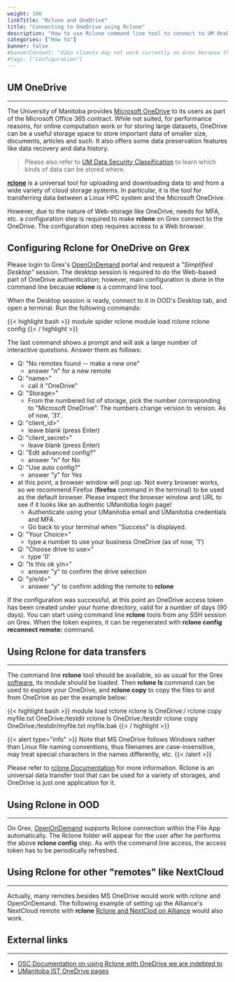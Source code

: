 ```yaml
---
weight: 100
linkTitle: "Rclone and OneDrive"
title: "Connecting to OneDrive using Rclone"
description: "How to use Rclone command line tool to connect to UM OneDrive"
categories: ["How to"]
banner: false
#bannerContent: "X2Go clients may not work currently on Grex because their lack the Duo MFA support"
#tags: ["Configuration"]
---
```


## UM OneDrive
---

The University of Manitoba provides [Microsoft OneDrive](https://www.microsoft.com/en-ca/microsoft-365/onedrive/onedrive-for-business) to its users as part of the Microsoft Office 365 contract. 
While not suited, for performance reasons, for online computation work or for storing large datasets, OneDrive can be a useful storage space to store important data of smaller size, documents, articles and such. 
It also offers some data preservation features like data recovery and data history.

> Please also refer to [UM Data Security Classification](https://umanitoba.ca/information-services-technology/sites/information-services-technology/files/2022-05/data-security-classification.pdf) to learn which kinds of data can be stored where.

[__rclone__](https://rclone.org) is a universal tool for uploading and downloading data to and from a wide variety of cloud storage systems.
In particular, it is the tool for transferring data between a Linux HPC system and the Microsoft OneDrive. 

However, due to the nature of Web-storage like OneDrive, needs for MFA, etc. a configuration step is required to make __rclone__ on Grex connect to the OneDrive.
The configuration step requires access to a Web browser.

## Configuring Rclone for OneDrive on Grex

Please login to Grex's [OpenOnDemand](/ood/) portal and request a _"Simplified Desktop"_ session. 
The desktop session is required to do the Web-based part of OneDrive authentication; however, main configuration is done in the command line because __rclone__ is a command line tool.

When the Desktop session is ready, connect to it in OOD's Desktop tab, and open a terminal. Run the following commands:

{{< highlight bash >}}
module spider rclone
module load rclone
rclone config
{{< / highlight >}}

The last command shows a prompt and will ask a large number of interactive questions. Answer them as follows:

* Q: "No remotes found -- make a new one"
    * answer "n" for a new remote
* Q: "name>"
    * call it "OneDrive"
* Q: "Storage>"
    * From the numbered list of storage, pick the number corresponding to "Microsoft OneDrive". The numbers change version to version. As of now, '31'.
* Q: "client_id>" 
    * leave blank (press Enter)
* Q: "client_secret>" 
    * leave blank (press Enter)
* Q: "Edit advanced config?"
    * answer "n" for No
* Q: "Use auto config?"
    * answer "y" for Yes
* at this point, a browser window will pop up. Not every browser works, so we recommend Firefox (__firefox__ command in the terminal) to be used as the default browser. Please inspect the browser window and URL to see if it looks like an authentic UManitoba login page!
    * Authenticate using your UManitoba email and UManitoba credentials and MFA. 
    * Go back to your terminal when "Success" is displayed.
* Q: "Your Choice>"
    * type a number to use your business OneDrive (as of now, '1')
* Q: "Choose drive to use>"
    * type '0'
* Q: "Is this ok y/n>"
    * answer "y" to confirm the drive selection
* Q: "y/e/d>"
    * answer "y" to confirm adding the remote to __rclone__
    
If the configuration was successful, at this point an OneDrive access token has been created under your home directory, valid for a number of days (90 days). You can start using command line __rclone__ tools from any SSH session on Grex.
When the token expires, it can be regenerated with __rclone config reconnect remote:__ command.


## Using Rclone for data transfers
---

The command line __rclone__ tool should be available, so as usual for the Grex [software](/software/#lmod), its module should be loaded.
Then __rclone ls__ command can be used to explore your OneDrive, and __rclone copy__ to copy the files to and from OneDrive as per the example below:

{{< highlight bash >}}
module load rclone
rclone ls OneDrive:/
rclone copy myfile.txt OneDrive:/testdir
rclone ls OneDrive:/testdir
rclone copy OneDrive:/testdir/myfile.txt myfile.bak
{{< / highlight >}}

{{< alert type="info" >}}
Note that MS OneDrive follows Windows rather than Linux file naming conventions, thus filenames are case-insensitive, may treat special characters in the names differently, etc.
{{< /alert >}}

Please refer to [rclone Documentation](https://rclone.org/docs/) for more information. 
Rclone is an universal data transfer tool that can be used for a variety of storages, and OneDrive is just one application for it.

## Using Rclone in OOD
---

On Grex, [OpenOnDemand](/ood) supports Rclone connection within the File App automatically. 
The Rclone folder will appear for the user after he performs the above __rclone config__ step. 
As with the command line access, the access token has to be periodically refreshed.

## Using Rclone for other "remotes" like NextCloud
---

Actually, many remotes besides MS OneDrive would work with _rclone_ and OpenOnDemand. The following example of setting up the Alliance's NextCloud remote with __rclone__ 
[Rclone and NextClod on Alliance](https://docs.alliancecan.ca/wiki/Nextcloud#Upload_and_download_files_using_rclone) would also work.

## External links
---

* [OSC Documentation on using Rclone with OneDrive we are indebted to](https://www.osc.edu/resources/getting_started/howto/howto_use_rclone_to_upload_data)
* [UManitoba IST OneDrive pages](https://umanitoba.ca/information-services-technology/microsoft-365/onedrive-setup-support)
<!-- {{< treeview display="tree" />}} -->

<!-- Changes and update:
* Last reviewed on: Apr 29, 2024.
-->
